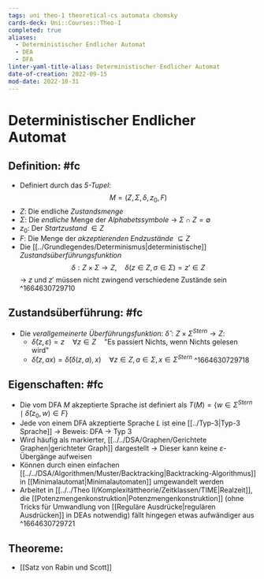 ```yaml
---
tags: uni theo-1 theoretical-cs automata chomsky
cards-deck: Uni::Courses::Theo-I
completed: true
aliases:
  - Deterministischer Endlicher Automat
  - DEA
  - DFA
linter-yaml-title-alias: Deterministischer Endlicher Automat
date-of-creation: 2022-09-15
mod-date: 2022-10-31
---
```


# Deterministischer Endlicher Automat

## Definition: #fc
- Definiert durch das *5-Tupel*:
$$M=(Z,\Sigma,\delta,z_0,F)$$
- $Z:$ Die endliche *Zustandsmenge*
- $\Sigma:$ Die *endliche* Menge der *Alphabetssymbole*
	→ $\Sigma\cap Z=\emptyset$
- $z_0:$ Der *Startzustand* $\in Z$
- $F:$ Die Menge der *akzeptierenden Endzustände* $\subseteq Z$
- Die [[../Grundlegendes/Determinismus|deterministische]] *Zustandsüberführungsfunktion* $$\delta:Z\times\Sigma\rightarrow Z,\quad\delta(z\in Z,\sigma\in\Sigma)=z'\in Z$$
	→ $z$ und $z'$ müssen nicht zwingend verschiedene Zustände sein
^1664630729710

## Zustandsüberführung: #fc
- Die *verallgemeinerte Überführungsfunktion*: $\hat{\delta}:Z\times\Sigma^{Stern}\rightarrow Z:$
	- $\hat{\delta}(z,\varepsilon)=z\quad\forall z\in Z\quad$"Es passiert Nichts, wenn Nichts gelesen wird"
	- $\hat{\delta}(z,ax)=\hat{\delta}(\delta(z,a),x)\quad\forall z\in Z,a\in\Sigma,x\in\Sigma^{Stern}$
^1664630729718

## Eigenschaften: #fc
- Die vom DFA $M$ akzeptierte Sprache ist definiert als $T(M)=\{w\in\Sigma^{Stern}\mid\hat{\delta}(z_0,w)\in F\}$
- Jede von einem DFA akzeptierte Sprache $L$ ist eine [[../Typ-3|Typ-3 Sprache]]
	→ Beweis: DFA → Typ 3
- Wird häufig als markierter, [[../../DSA/Graphen/Gerichtete Graphen|gerichteter Graph]] dargestellt
	→ Dieser kann keine $\varepsilon$-Übergänge aufweisen
- Können durch einen einfachen [[../../DSA/Algorithmen/Muster/Backtracking|Backtracking-Algorithmus]] in [[Minimalautomat|Minimalautomaten]] umgewandelt werden
- Arbeitet in [[../../Theo II/Komplexitättheorie/Zeitklassen/TIME|Realzeit]], die [[Potenzmengenkonstruktion|Potenzmengenkonstruktion]] (ohne Tricks für Umwandlung von [[Reguläre Ausdrücke|regulären Ausdrücken]] in DEAs notwendig) fällt hingegen etwas aufwändiger aus
^1664630729721

## Theoreme:
- [[Satz von Rabin und Scott]]
